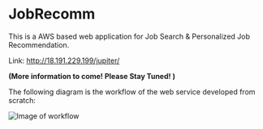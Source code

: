 # JobRecomm
This is a AWS based web application for Job Search & Personalized Job Recommendation.

Link: http://18.191.229.199/jupiter/

**(More information to come! Please Stay Tuned! )**

The following diagram is the workflow of the web service developed from scratch:

![Image of workflow](https://user-images.githubusercontent.com/71158530/96680418-13bbb900-133b-11eb-9e9f-94d4065cda65.jpg)



